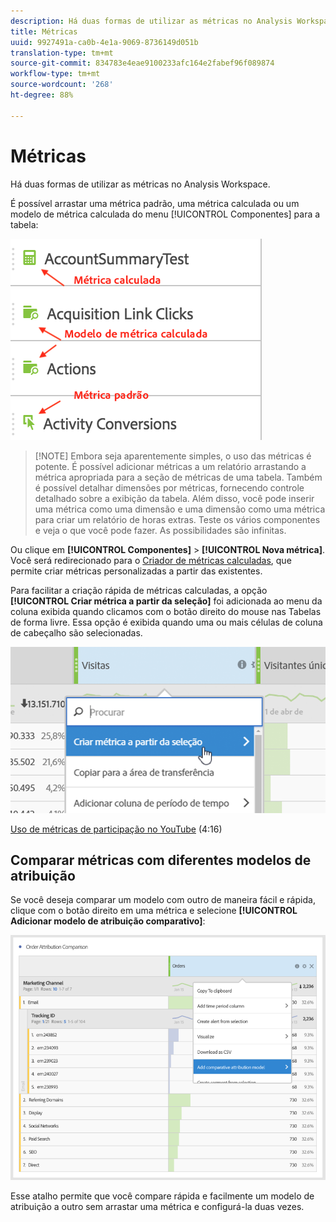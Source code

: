 ```yaml
---
description: Há duas formas de utilizar as métricas no Analysis Workspace.
title: Métricas
uuid: 9927491a-ca0b-4e1a-9069-8736149d051b
translation-type: tm+mt
source-git-commit: 834783e4eae9100233afc164e2fabef96f089874
workflow-type: tm+mt
source-wordcount: '268'
ht-degree: 88%

---
```



# Métricas

Há duas formas de utilizar as métricas no Analysis Workspace.

É possível arrastar uma métrica padrão, uma métrica calculada ou um modelo de métrica calculada do menu [!UICONTROL Componentes] para a tabela:

![](assets/metrics_icons.png)

>[!NOTE] Embora seja aparentemente simples, o uso das métricas é potente. É possível adicionar métricas a um relatório arrastando a métrica apropriada para a seção de métricas de uma tabela. Também é possível detalhar dimensões por métricas, fornecendo controle detalhado sobre a exibição da tabela. Além disso, você pode inserir uma métrica como uma dimensão e uma dimensão como uma métrica para criar um relatório de horas extras. Teste os vários componentes e veja o que você pode fazer. As possibilidades são infinitas.

Ou clique em **[!UICONTROL Componentes]** > **[!UICONTROL Nova métrica]**. Você será redirecionado para o [Criador de métricas calculadas](https://docs.adobe.com/content/help/pt-BR/analytics/components/calculated-metrics/cm-overview.html), que permite criar métricas personalizadas a partir das existentes.

Para facilitar a criação rápida de métricas calculadas, a opção **[!UICONTROL Criar métrica a partir da seleção]** foi adicionada ao menu da coluna exibida quando clicamos com o botão direito do mouse nas Tabelas de forma livre. Essa opção é exibida quando uma ou mais células de coluna de cabeçalho são selecionadas.

![](assets/calc_metrics.png)

[Uso de métricas de participação no YouTube](https://www.youtube.com/watch?v=ngmJHcg65o8&amp;list=PL2tCx83mn7GuNnQdYGOtlyCu0V5mEZ8sS&amp;index=32) (4:16)

## Comparar métricas com diferentes modelos de atribuição

Se você deseja comparar um modelo com outro de maneira fácil e rápida, clique com o botão direito em uma métrica e selecione **[!UICONTROL Adicionar modelo de atribuição comparativo]**:

![Comparar atribuição](assets/compare-attribution.png)

Esse atalho permite que você compare rápida e facilmente um modelo de atribuição a outro sem arrastar uma métrica e configurá-la duas vezes.
